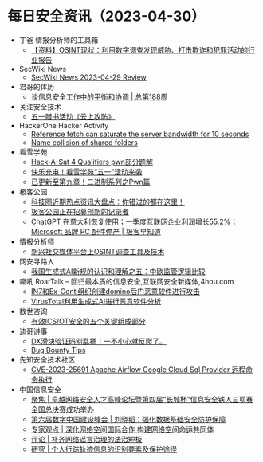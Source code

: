# 每日安全资讯（2023-04-30）

- 丁爸 情报分析师的工具箱
  - [【资料】OSINT现状：利用数字调查发现威胁、打击欺诈和犯罪活动的行业报告](https://mp.weixin.qq.com/s?__biz=MzI2MTE0NTE3Mw==&mid=2651135988&idx=1&sn=c51bb511b98740c4fcb03a1abd63416d&chksm=f1af68cec6d8e1d8bfacad4376a7dbff7bc62b7acf93e486507988d6613f7536a1fac2576f09&scene=58&subscene=0#rd)
- SecWiki News
  - [SecWiki News 2023-04-29 Review](http://www.sec-wiki.com/?2023-04-29)
- 君哥的体历
  - [谈信息安全工作中的平衡和协调 | 总第188周](https://mp.weixin.qq.com/s?__biz=MzI2MjQ1NTA4MA==&mid=2247489574&idx=1&sn=4a3f1c1a099c2373425de6b7bfe6db95&chksm=ea4bb261dd3c3b7759eb7bb29d1327db801cde369462f539c776f4a3be80b54cdd7154b41e14&scene=58&subscene=0#rd)
- 关注安全技术
  - [五一赠书活动《云上攻防》](https://mp.weixin.qq.com/s?__biz=MzA4MDMwMjQ3Mg==&mid=2651868542&idx=1&sn=01e133acaf089e160c122bafb4bc9110&chksm=8442b599b3353c8f781d783df03353f6c539d76d7f680f0040e0e3ab9846fbf6e5864ac15952&scene=58&subscene=0#rd)
- HackerOne Hacker Activity
  - [Reference fetch can saturate the server bandwidth for 10 seconds](https://hackerone.com/reports/1806223)
  - [Name collision of shared folders](https://hackerone.com/reports/1697281)
- 看雪学苑
  - [Hack-A-Sat 4 Qualifiers pwn部分题解](https://mp.weixin.qq.com/s?__biz=MjM5NTc2MDYxMw==&mid=2458503740&idx=1&sn=e40eb7184c17475928fd3c4b960b2a9d&chksm=b18efab686f973a0f453ddd01e9842b3bbce46547153ac37885cf3aef21d97268acf9ee70363&scene=58&subscene=0#rd)
  - [快乐充电！看雪学苑“五一”活动来袭](https://mp.weixin.qq.com/s?__biz=MjM5NTc2MDYxMw==&mid=2458503740&idx=2&sn=ded65d55988043483f8f00ecaa23f95b&chksm=b18efab686f973a0d736741f26c3778eea0f0470766b8e1424f1fa422130d4450c2f390caad2&scene=58&subscene=0#rd)
  - [已更新至第九章！二进制系列之Pwn篇](https://mp.weixin.qq.com/s?__biz=MjM5NTc2MDYxMw==&mid=2458503740&idx=3&sn=c3a990bb163d0e1bc090b839732347d1&chksm=b18efab686f973a05ff64523367ca73dc15d64939053d17c0e39db7638dd7aa3a1ea8e42caf6&scene=58&subscene=0#rd)
- 极客公园
  - [科技圈近期热点资讯大盘点：你错过的都在这里！](https://mp.weixin.qq.com/s?__biz=MTMwNDMwODQ0MQ==&mid=2652991208&idx=1&sn=ea4395528c36430223692dd5a0e2cadf&chksm=7e54135e49239a48bde6ff82fce8417014135aea3d23cfd858acaabd9f194e1e134ab2ad9e59&scene=58&subscene=0#rd)
  - [极客公园正在招募创新的记录者](https://mp.weixin.qq.com/s?__biz=MTMwNDMwODQ0MQ==&mid=2652991208&idx=2&sn=801a3a9f9e69b988ee9af9d4a2fc5a2a&chksm=7e54135e49239a48ad8fd83e0a7121902e134bdcdde2d7cd09e29bc9eff9e2478440ab9d9b70&scene=58&subscene=0#rd)
  - [ChatGPT 在意大利恢复使用；一季度互联网企业利润增长55.2%；Microsoft 品牌 PC 配件停产 | 极客早知道](https://mp.weixin.qq.com/s?__biz=MTMwNDMwODQ0MQ==&mid=2652991207&idx=1&sn=fa441b5fe96133834e6fa93aa902837f&chksm=7e54135149239a47b60a15fbc787dc4ead931b7c36f2cfc2f09cf1ca4be7e76a326109e30a24&scene=58&subscene=0#rd)
- 情报分析师
  - [新兴社交媒体平台上OSINT调查工具及技术](https://mp.weixin.qq.com/s?__biz=MzA3Mjc1MTkwOA==&mid=2650527952&idx=1&sn=0d28631a0de7a83428649ffdd5618539&chksm=8716f69bb0617f8da690c76b058c4ccf2c19e134b2f78d0b186e750bb8e2efbbcf14cd501f99&scene=58&subscene=0#rd)
- 网安寻路人
  - [我国生成式AI新规的认识和理解之五：中欧监管逻辑比较](https://mp.weixin.qq.com/s?__biz=MzIxODM0NDU4MQ==&mid=2247499690&idx=1&sn=8cef62c8c12105ad0f7e2d5e94d79427&chksm=97e94240a09ecb561e6d3db8264e07358d388a4bdfe83a42042a7ef19543f9e56ec8be6c6ceb&scene=58&subscene=0#rd)
- 嘶吼 RoarTalk – 回归最本质的信息安全,互联网安全新媒体,4hou.com
  - [IN7和Ex-Conti组织创建domino后门恶意软件进行攻击](https://www.4hou.com/posts/pog1)
  - [VirusTotal利用生成式AI进行恶意软件分析](https://www.4hou.com/posts/OXyG)
- 数世咨询
  - [有效ICS/OT安全的五个关键组成部分](https://mp.weixin.qq.com/s?__biz=MzkxNzA3MTgyNg==&mid=2247497970&idx=1&sn=50ae7b9edfee7c8bbb0f1a72657367ce&chksm=c1448a4ff6330359768249e5289a692b15bfdeebcbf469fe94fd1bd8c6a1fa396b5317fd8753&scene=58&subscene=0#rd)
- 迪哥讲事
  - [DX滑块验证码别乱捅！一不小心就反爬了。](https://mp.weixin.qq.com/s?__biz=MzIzMTIzNTM0MA==&mid=2247488911&idx=1&sn=7b7f642bf2e87a776bb9507de6d710df&chksm=e8a61fecdfd196fac78549baee1a521ee6392898e70decd94685a328eac4b7f2ad3733a7bd19&scene=58&subscene=0#rd)
  - [Bug Bounty Tips](https://mp.weixin.qq.com/s?__biz=MzIzMTIzNTM0MA==&mid=2247488911&idx=2&sn=fe9d051023a22435ffa656e8bdca867c&chksm=e8a61fecdfd196fa5beac8a6b59b8ef048eed73df6fa094b6e17dab7f1deb29a0f09c5bfd9d5&scene=58&subscene=0#rd)
- 先知安全技术社区
  - [CVE-2023-25691 Apache Airflow Google Cloud Sql Provider  远程命令执行](https://xz.aliyun.com/t/12496)
- 中国信息安全
  - [聚焦 | 卓越网络安全人才高峰论坛暨第四届“长城杯”信息安全铁人三项赛全国总决赛成功举办](https://mp.weixin.qq.com/s?__biz=MzA5MzE5MDAzOA==&mid=2664183008&idx=1&sn=7157763e0cec483fc623193958b99e81&chksm=8b593619bc2ebf0f05c7948d23b72430ced599575959c1c59df5374ff197ee3f22a45e72e563&scene=58&subscene=0#rd)
  - [第六届数字中国建设峰会 | 刘晓韬：强化数据基础安全防护保障](https://mp.weixin.qq.com/s?__biz=MzA5MzE5MDAzOA==&mid=2664183008&idx=2&sn=934a163851f7c900ee43351315fec641&chksm=8b593619bc2ebf0f7e1c0acb99c28faa776d850a00e4109698ae0403e0e395f7d29b30a3627e&scene=58&subscene=0#rd)
  - [专家观点 | 深化网络空间国际合作 构建网络空间命运共同体](https://mp.weixin.qq.com/s?__biz=MzA5MzE5MDAzOA==&mid=2664183008&idx=3&sn=625c12160e3aab0595436312e139f3ab&chksm=8b593619bc2ebf0f552bd0bc37c8b595d1c611234b0a7cb9207ee904bc7e1a0eae67753a27ed&scene=58&subscene=0#rd)
  - [评论 | 补齐网络谣言治理的法治短板](https://mp.weixin.qq.com/s?__biz=MzA5MzE5MDAzOA==&mid=2664183008&idx=4&sn=ae424f37c90f7c34c27f9eb028f756c4&chksm=8b593619bc2ebf0facb265affadae003405584d8e3c122351843aba89f934fc187bab036a7a6&scene=58&subscene=0#rd)
  - [研究 | 个人行踪轨迹信息的识别要素及保护途径](https://mp.weixin.qq.com/s?__biz=MzA5MzE5MDAzOA==&mid=2664183008&idx=5&sn=05a8842e0b725cdccfccf0194962cb1f&chksm=8b593619bc2ebf0f01c8eb2fd909c81649276d4578f43005ddbbe8973bba4aac73b1f27b1085&scene=58&subscene=0#rd)
